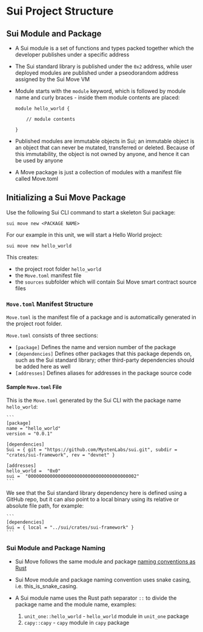 # Sui Project Structure 

## Sui Module and Package

- A Sui module is a set of functions and types packed together which the developer publishes under a specific address 

- The Sui standard library is published under the `0x2` address, while user deployed modules are published under a pseodorandom address assigned by the Sui Move VM

- Module starts with the `module` keyword, which is followed by module name and curly braces - inside them module contents are placed:

    ```
    module hello_world {

        // module contents

    }
    ```

- Published modules are immutable objects in Sui; an immutable object is an object that can never be mutated, transferred or deleted. Because of this immutability, the object is not owned by anyone, and hence it can be used by anyone

- A Move package is just a collection of modules with a manifest file called Move.toml

## Initializing a Sui Move Package

Use the following Sui CLI command to start a skeleton Sui package:

`sui move new <PACKAGE NAME>`

For our example in this unit, we will start a Hello World project:

`sui move new hello_world`

This creates: 
- the project root folder `hello_world`
- the `Move.toml` manifest file
- the `sources` subfolder which will contain Sui Move smart contract source files

### `Move.toml` Manifest Structure

`Move.toml` is the manifest file of a package and is automatically generated in the project root folder. 

`Move.toml` consists of three sections:

- `[package]` Defines the name and version number of the package
- `[dependencies]` Defines other packages that this package depends on, such as the Sui standard library; other third-party dependencies should be added here as well
- `[addresses]` Defines aliases for addresses in the package source code

#### Sample `Move.toml` File

This is the `Move.toml` generated by the Sui CLI with the package name `hello_world`:

    ```
    [package]
    name = "hello_world"
    version = "0.0.1"

    [dependencies]
    Sui = { git = "https://github.com/MystenLabs/sui.git", subdir = "crates/sui-framework", rev = "devnet" }

    [addresses]
    hello_world =  "0x0"
    sui =  "0000000000000000000000000000000000000002"
    ```

We see that the Sui standard library dependency here is defined using a GitHub repo, but it can also point to a local binary using its relative or absolute file path, for example:

    ```
    [dependencies]
    Sui = { local = "../sui/crates/sui-framework" } 
    ```

### Sui Module and Package Naming

- Sui Move follows the same module and package [naming conventions as Rust](https://rust-lang.github.io/api-guidelines/naming.html)

- Sui Move module and package naming convention uses snake casing, i.e. this_is_snake_casing.

- A Sui module name uses the Rust path separator `::` to divide the package name and the module name, examples:
    1. `unit_one::hello_world` - `hello_world` module in `unit_one` package
    2. `capy::capy` - `capy` module in `capy` package
